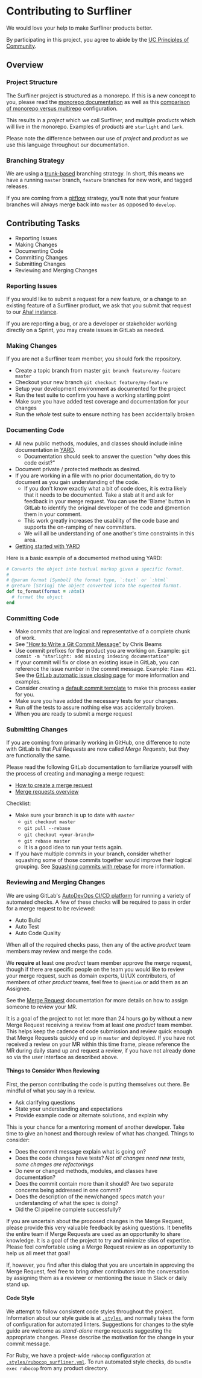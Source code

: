# Contributing to Surfliner

We would love your help to make Surfliner products better.

By participating in this project, you agree to abide by the [UC Principles of
Community][principles].

## Overview

### Project Structure

The Surfliner project is structured as a monorepo. If this is a new
concept to you, please read the [monorepo documentation][monorepo] as well as
this [comparison of monorepo versus multirepo][mono-vs-multi] configuration.

This results in a _project_ which we call Surfliner, and multiple _products_
which will live in the monorepo. Examples of _products_ are `starlight` and
`lark`.

Please note the difference between our use of _project_ and _product_ as we use
this language throughout our documentation.

### Branching Strategy

We are using a [trunk-based][trunk] branching strategy. In short, this means we
have a running `master` branch, `feature` branches for new work, and tagged
releases.

If you are coming from a [gitflow][gitflow] strategy, you'll note that your
feature branches will always merge back into `master` as opposed to `develop`.

## Contributing Tasks

* Reporting Issues
* Making Changes
* Documenting Code
* Committing Changes
* Submitting Changes
* Reviewing and Merging Changes

### Reporting Issues

If you would like to submit a request for a new feature, or a change to an
existing feature of a Surfliner product, we ask that you submit that request to
our [Aha! instance][aha].

If you are reporting a bug, or are a developer or stakeholder working directly
on a Sprint, you may create issues in GitLab as needed.

### Making Changes

If you are not a Surfliner team member, you should fork the repository.

* Create a topic branch from master `git branch feature/my-feature master`
* Checkout your new branch `git checkout feature/my-feature`
* Setup your development environment as documented for the project
* Run the test suite to confirm you have a working starting point
* Make sure you have added test coverage and documentation for your changes
* Run the _whole_ test suite to ensure nothing has been accidentally broken

### Documenting Code

* All new public methods, modules, and classes should include inline documentation in [YARD](http://yardoc.org/).
  * Documentation should seek to answer the question "why does this code exist?"
* Document private / protected methods as desired.
* If you are working in a file with no prior documentation, do try to document as you gain understanding of the code.
  * If you don't know exactly what a bit of code does, it is extra likely that it needs to be documented. Take a stab at it and ask for feedback in your merge request. You can use the 'Blame' button in GitLab to identify the original developer of the code and @mention them in your comment.
  * This work greatly increases the usability of the code base and supports the on-ramping of new committers.
  * We will all be understanding of one another's time constraints in this area.
* [Getting started with YARD](http://www.rubydoc.info/gems/yard/file/docs/GettingStarted.md)

Here is a basic example of a documented method using YARD:
```ruby
# Converts the object into textual markup given a specific format.
#
# @param format [Symbol] the format type, `:text` or `:html`
# @return [String] the object converted into the expected format.
def to_format(format = :html)
  # format the object
end
```

### Committing Code

* Make commits that are logical and representative of a complete chunk of work.
* See ["How to Write a Git Commit Message"][commit] by Chris Beams
* Use commit prefixes for the product you are working on. Example: `git commit
  -m "starlight: add missing indexing documentation"`
* If your commit will fix or close an existing issue in GitLab, you can
  reference the issue number in the commit message. Example: `Fixes #21`. See
the [GitLab automatic issue closing page][issue-closing] for more information
and examples.
* Consider creating a [default commit template][commit-template] to make this
  process easier for you.
* Make sure you have added the necessary tests for your changes.
* Run _all_ the tests to assure nothing else was accidentally broken.
* When you are ready to submit a merge request

### Submitting Changes

If you are coming from primarily working in GitHub, one difference to note with
GitLab is that *Pull Requests* are now called *Merge Requests*, but they are
functionally the same.

Please read the following GitLab documentation to familiarize yourself with the
process of creating and managing a merge request:

* [How to create a merge request][merge]
* [Merge requests overview][merge-overview]

Checklist:
* Make sure your branch is up to date with `master`
    * `git checkout master`
    * `git pull --rebase`
    * `git checkout <your-branch>`
    * `git rebase master`
    * It is a good idea to run your tests again.
* If you have multiple commits in your branch, consider whether squashing some
  of those commits together would improve their logical grouping. See [Squashing
commits with rebase][rebase] for more information.

### Reviewing and Merging Changes

We are using GitLab's [AutoDevOps CI/CD platform][devops] for running a variety
of automated checks. A few of these checks will be required to pass in order for
a merge request to be reviewed:

* Auto Build
* Auto Test
* Auto Code Quality

When all of the required checks pass, then any of the active _product_ team
members may review and merge the code.

We **require** at least one _product_ team member approve the merge request,
though if there are specific people on the team you would like to review your
merge request, such as domain experts, UI/UX contributors, of members of other
_product_ teams, feel free to `@mention` or add them as an Assignee.

See the [Merge Request][merge] documentation for more details on how to assign
someone to review your MR.

It is a goal of the project to not let more than 24 hours go by without a new
Merge Request receiving a review from at least one _product_ team member. This
helps keep the cadence of code submission and review quick enough that Merge
Requests quickly end up in `master` and deployed. If you have not received a
review on your MR within this time frame, please reference the MR during daily
stand up and request a review, if you have not already done so via the user
interface as described above.

#### Things to Consider When Reviewing

First, the person contributing the code is putting themselves out there. Be mindful of what you say in a review.

* Ask clarifying questions
* State your understanding and expectations
* Provide example code or alternate solutions, and explain why

This is your chance for a mentoring moment of another developer. Take time to give an honest and thorough review of what has changed. Things to consider:

  * Does the commit message explain what is going on?
  * Does the code changes have tests? _Not all changes need new tests, some changes are refactorings_
  * Do new or changed methods, modules, and classes have documentation?
  * Does the commit contain more than it should? Are two separate concerns being addressed in one commit?
  * Does the description of the new/changed specs match your understanding of what the spec is doing?
  * Did the CI pipeline complete successfully?

If you are uncertain about the proposed changes in the Merge Request, please
provide this very valuable feedback by asking questions. It benefits the entire
team if Merge Requests are used as an opportunity to share knowledge. It is a
goal of the project to try and minimize silos of expertise. Please feel
comfortable using a Merge Request review as an opportunity to help us all meet
that goal!

If, however, you find after this dialog that you are uncertain in approving the
Merge Request, feel free to bring other contributors into the conversation by
assigning them as a reviewer or mentioning the issue in Slack or daily stand up.

#### Code Style

We attempt to follow consistent code styles throughout the project. Information about our style guide is at
[`.styles`][styles], and normally takes the form of configuration for automated linters. Suggestions for changes
to the style guide are welcome as _stand-alone_ merge requests suggesting the appropriate changes. Please describe
the motivation for the change in your commit message.

For Ruby, we have a project-wide `rubocop` configuration at [`.styles/rubocop_surfliner.yml`][rubocop].
To run automated style checks, do `bundle exec rubocop` from any product directory.

[principles]: https://ucnet.universityofcalifornia.edu/working-at-uc/our-values/principles-of-community.html
[monorepo]: https://trunkbaseddevelopment.com/monorepos/
[mono-vs-multi]: http://www.gigamonkeys.com/mono-vs-multi/
[trunk]: https://trunkbaseddevelopment.com/
[gitflow]: https://nvie.com/posts/a-successful-git-branching-model/
[aha]: https://ucsurfliner.ideas.aha.io/
[commit]: https://chris.beams.io/posts/git-commit/
[issue-closing]: https://docs.gitlab.com/ee/user/project/issues/automatic_issue_closing.html
[commit-template]: https://thoughtbot.com/blog/better-commit-messages-with-a-gitmessage-template
[merge]: https://docs.gitlab.com/ee/gitlab-basics/add-merge-request.html
[merge-overview]: https://docs.gitlab.com/ee/user/project/merge_requests/index.html
[rebase]: https://docs.gitlab.com/ee/workflow/gitlab_flow.html#squashing-commits-with-rebase
[devops]: https://docs.gitlab.com/ee/topics/autodevops/
[styles]: ./.styles
[rubocop]: ./.styles/rubocop_surfliner.yml
